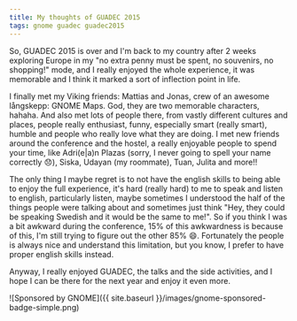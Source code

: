 ```yaml
---
title: My thoughts of GUADEC 2015
tags: gnome guadec guadec2015
---
```


So, GUADEC 2015 is over and I'm back to my country after 2 weeks exploring Europe in my "no extra penny must be spent, no souvenirs, no shopping!" mode, and I really enjoyed the whole experience, it was memorable and I think it marked a sort of inflection point in life.

I finally met my Viking friends: Mattias and Jonas, crew of an awesome långskepp: GNOME Maps. God, they are two memorable characters, hahaha. And also met lots of people there, from vastly different cultures and places, people really enthusiast, funny, especially smart (really smart), humble and people who really love what they are doing. I met new friends around the conference and the hostel, a really enjoyable people to spend your time, like Adri(e\|a)n Plazas (sorry, I never going to spell your name correctly 😞), Siska, Udayan (my roommate), Tuan, Julita and more!!

The only thing I maybe regret is to not have the english skills to being able to enjoy the full experience, it's hard (really hard) to me to speak and listen to english, particularly listen, maybe sometimes I understood the half of the things people were talking about and sometimes just think "Hey, they could be speaking Swedish and it would be the same to me!". So if you think I was a bit awkward during the conference, 15% of this awkwardness is because of this, I'm still trying to figure out the other 85% 😄. Fortunately the people is always nice and understand this limitation, but you know, I prefer to have proper english skills instead.

Anyway, I really enjoyed GUADEC, the talks and the side activities, and I hope I can be there for the next year and enjoy it even more.

![Sponsored by GNOME]({{ site.baseurl }}/images/gnome-sponsored-badge-simple.png)
